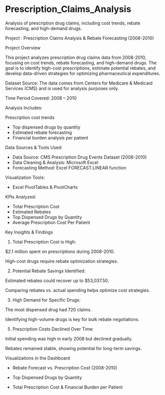 # Prescription_Claims_Analysis
Analysis of prescription drug claims, including cost trends, rebate forecasting, and high-demand drugs.


Project : Prescription Claims Analysis & Rebate Forecasting (2008-2010)

Project Overview

This project analyzes prescription drug claims data from 2008-2010, focusing on cost trends, rebate forecasting, and high-demand drugs. The goal is to identify high-cost prescriptions, estimate potential rebates, and develop data-driven strategies for optimizing pharmaceutical expenditures.

Dataset Source: The data comes from Centers for Medicare & Medicaid Services (CMS) and is used for analysis purposes only.

Time Period Covered: 2008 – 2010


Analysis Includes:

Prescription cost trends
* Top dispensed drugs by quantity
* Estimated rebate forecasting
* Financial burden analysis per patient

Data Sources & Tools Used:

* Data Source: CMS Prescription Drug Events Dataset (2008-2010)
* Data Cleaning & Analysis: Microsoft Excel
* Forecasting Method: Excel FORECAST.LINEAR function
  
Visualization Tools: 

* Excel PivotTables & PivotCharts

KPIs Analyzed:

* Total Prescription Cost
* Estimated Rebates
* Top Dispensed Drugs by Quantity
* Average Prescription Cost Per Patient


Key Insights & Findings

1. Total Prescription Cost is High:
   
$2.1 million spent on prescriptions during 2008-2010.

High-cost drugs require rebate optimization strategies.

2. Potential Rebate Savings Identified:
   
Estimated rebates could recover up to $53,037.50.

Comparing rebates vs. actual spending helps optimize cost strategies.

3. High Demand for Specific Drugs:
   
The most dispensed drug had 720 claims.

Identifying high-volume drugs is key for bulk rebate negotiations.

5. Prescription Costs Declined Over Time:
   
Initial spending was high in early 2008 but declined gradually.

Rebates remained stable, showing potential for long-term savings.


Visualizations in the Dashboard

* Rebate Forecast vs. Prescription Cost (2008-2010)

* Top Dispensed Drugs by Quantity

* Total Prescription Cost & Financial Burden per Patient

